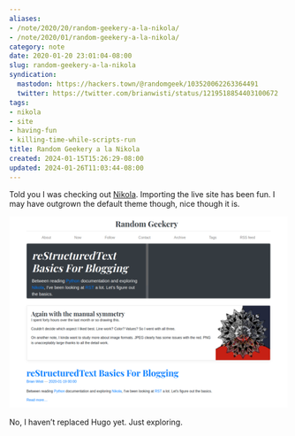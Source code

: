 ```yaml
---
aliases:
- /note/2020/20/random-geekery-a-la-nikola/
- /note/2020/01/random-geekery-a-la-nikola/
category: note
date: 2020-01-20 23:01:04-08:00
slug: random-geekery-a-la-nikola
syndication:
  mastodon: https://hackers.town/@randomgeek/103520062263364491
  twitter: https://twitter.com/brianwisti/status/1219518854403100672
tags:
- nikola
- site
- having-fun
- killing-time-while-scripts-run
title: Random Geekery a la Nikola
created: 2024-01-15T15:26:29-08:00
updated: 2024-01-26T11:03:44-08:00
---
```


Told you I was checking out [Nikola](../../../card/Nikola.md). Importing the live site has been fun. I may have outgrown the default theme though, nice though it is.

![attachments/img/2020/cover-2020-01-20.png](../../../attachments/img/2020/cover-2020-01-20.png)

No, I haven’t replaced Hugo yet. Just exploring.
